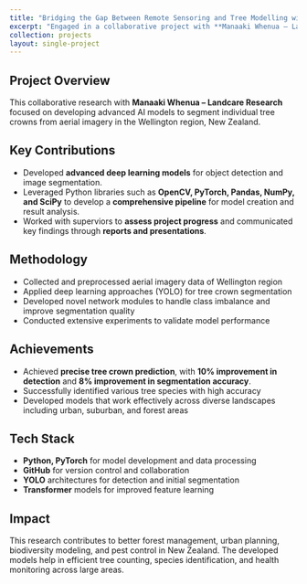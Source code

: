 ```yaml
---
title: "Bridging the Gap Between Remote Sensoring and Tree Modelling with Data Science"
excerpt: "Engaged in a collaborative project with **Manaaki Whenua – Landcare Research**, focusing on the image segmentation of individual tree crowns from aerial imagery in the Wellington region, 2022-2025<br/><br/><img src='/images/tree.png' width='750'>"
collection: projects
layout: single-project
---
```


## Project Overview

This collaborative research with **Manaaki Whenua – Landcare Research** focused on developing advanced AI models to segment individual tree crowns from aerial imagery in the Wellington region, New Zealand.

## Key Contributions

- Developed **advanced deep learning models** for object detection and image segmentation.  
- Leveraged Python libraries such as **OpenCV, PyTorch, Pandas, NumPy, and SciPy** to develop a **comprehensive pipeline** for model creation and result analysis.  
- Worked with superviors to **assess project progress** and communicated key findings through **reports and presentations**.  

## Methodology

- Collected and preprocessed aerial imagery data of Wellington region
- Applied deep learning approaches (YOLO) for tree crown segmentation
- Developed novel network modules to handle class imbalance and improve segmentation quality
- Conducted extensive experiments to validate model performance

## Achievements

- Achieved **precise tree crown prediction**, with **10% improvement in detection** and **8% improvement in segmentation accuracy**.  
- Successfully identified various tree species with high accuracy
- Developed models that work effectively across diverse landscapes including urban, suburban, and forest areas

## Tech Stack

- **Python, PyTorch** for model development and data processing
- **GitHub** for version control and collaboration
- **YOLO** architectures for detection and initial segmentation
- **Transformer** models for improved feature learning

## Impact

This research contributes to better forest management, urban planning, biodiversity modeling, and pest control in New Zealand. The developed models help in efficient tree counting, species identification, and health monitoring across large areas.
